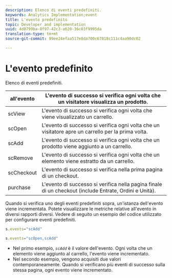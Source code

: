 ```yaml
---
description: Elenco di eventi predefiniti.
keywords: Analytics Implementation;event
title: L'evento predefinito
topic: Developer and implementation
uuid: 4d0799ba-0f97-42c3-a620-36c03f9995da
translation-type: tm+mt
source-git-commit: 99ee24efaa517e8da700c67818c111c4aa90dc02

---
```



# L'evento predefinito

Elenco di eventi predefiniti.

| all'evento | L'evento di successo si verifica ogni volta che un visitatore visualizza un prodotto. |
|---|---|
| scView | L'evento di successo si verifica ogni volta che viene visualizzato un carrello. |
| scOpen | L'evento di successo si verifica ogni volta che un visitatore apre un carrello per la prima volta. |
| scAdd | L'evento di successo si verifica ogni volta che un prodotto viene aggiunto a un carrello. |
| scRemove | L'evento di successo si verifica ogni volta che un elemento viene estratto da un carrello. |
| scCheckout | L'evento di successo si verifica nella prima pagina di un checkout. |
| purchase | L'evento di successo si verifica nella pagina finale di un checkout (include Entrate, Ordini e Unità). |

Quando si verifica uno degli eventi predefiniti sopra, un'istanza dell'evento viene incrementata. Potete visualizzare le metriche relative all'evento in diversi rapporti diversi. Vedere di seguito un esempio del codice utilizzato per configurare eventi predefiniti.

```js
s.events="scAdd"
```

```js
s.events="scOpen,scAdd"
```

* Nel primo esempio, *`scAdd`* è il valore dell'evento. Ogni volta che un elemento viene aggiunto al carrello, l'evento viene incrementato.
* Nel secondo esempio, vengono acquisiti due valori contemporaneamente. Quando si verificano più eventi di successo sulla stessa pagina, ogni evento viene incrementato.

